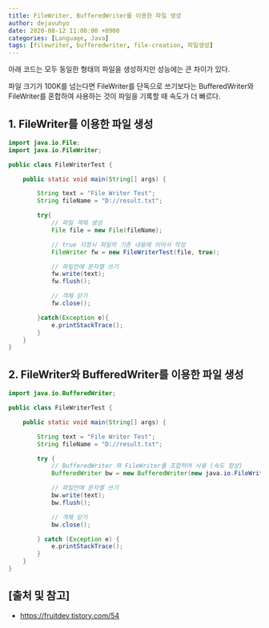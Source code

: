 ```yaml
---
title: FileWriter, BufferedWriter를 이용한 파일 생성
author: dejavuhyo
date: 2020-08-12 11:00:00 +0900
categories: [Language, Java]
tags: [filewriter, bufferedwriter, file-creation, 파일생성]
---
```


아래 코드는 모두 동일한 형태의 파일을 생성하지만 성능에는 큰 차이가 있다.

파일 크기가 100K를 넘는다면 FileWriter를 단독으로 쓰기보다는 BufferedWriter와 FileWriter를 혼합하여 사용하는 것이 파일을 기록할 때 속도가 더 빠르다.

## 1. FileWriter를 이용한 파일 생성

```java
import java.io.File;
import java.io.FileWriter;

public class FileWriterTest {

    public static void main(String[] args) {

        String text = "File Writer Test";
        String fileName = "D://result.txt";

        try{
            // 파일 객체 생성
            File file = new File(fileName);

            // true 지정시 파일의 기존 내용에 이어서 작성
            FileWriter fw = new FileWriterTest(file, true);

            // 파일안에 문자열 쓰기
            fw.write(text);
            fw.flush();

            // 객체 닫기
            fw.close();

        }catch(Exception e){
            e.printStackTrace();
        }
    }
}
```

## 2. FileWriter와 BufferedWriter를 이용한 파일 생성

```java
import java.io.BufferedWriter;

public class FileWriterTest {

    public static void main(String[] args) {

        String text = "File Writer Test";
        String fileName = "D://result.txt";

        try {
            // BufferedWriter 와 FileWriter를 조합하여 사용 (속도 향상)
            BufferedWriter bw = new BufferedWriter(new java.io.FileWriter(fileName, true));

            // 파일안에 문자열 쓰기
            bw.write(text);
            bw.flush();

            // 객체 닫기
            bw.close();

        } catch (Exception e) {
            e.printStackTrace();
        }
    }
}
```

## [출처 및 참고]
* <https://fruitdev.tistory.com/54>
